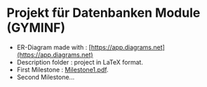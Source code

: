 # Projekt für Datenbanken Module (GYMINF)

* ER-Diagram made with : [https://app.diagrams.net](https://app.diagrams.net)
* Description folder : project in LaTeX format. 
* First Milestone : [Milestone1.pdf](Milestone1.pdf). 
* Second Milestone...
